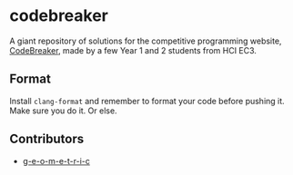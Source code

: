# codebreaker

A giant repository of solutions for the competitive programming website, [CodeBreaker](https://codebreaker.xyz/),
made by a few Year 1 and 2 students from HCI EC3.

## Format

Install `clang-format` and remember to format your code before pushing it. Make sure you do it. Or else.

## Contributors

- [g-e-o-m-e-t-r-i-c](https://github.com/g-e-o-m-e-t-r-i-c/)
